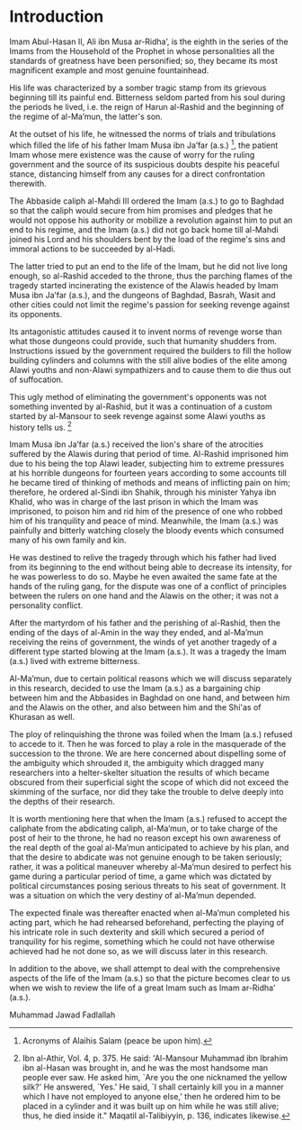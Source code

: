 Introduction
============

Imam Abul-Hasan II, Ali ibn Musa ar-Ridha’, is the eighth in the series
of the Imams from the Household of the Prophet in whose personalities
all the standards of greatness have been personified; so, they became
its most magnificent example and most genuine fountainhead.

His life was characterized by a somber tragic stamp from its grievous
beginning till its painful end. Bitterness seldom parted from his soul
during the periods he lived, i.e. the reign of Harun al-Rashid and the
beginning of the regime of al-Ma’mun, the latter's son.

At the outset of his life, he witnessed the norms of trials and
tribulations which filled the life of his father Imam Musa ibn Ja’far
(a.s.) [^1], the patient Imam whose mere existence was the cause of
worry for the ruling government and the source of its suspicious doubts
despite his peaceful stance, distancing himself from any causes for a
direct confrontation therewith.

The Abbaside caliph al-Mahdi III ordered the Imam (a.s.) to go to
Baghdad so that the caliph would secure from him promises and pledges
that he would not oppose his authority or mobilize a revolution against
him to put an end to his regime, and the Imam (a.s.) did not go back
home till al-Mahdi joined his Lord and his shoulders bent by the load of
the regime's sins and immoral actions to be succeeded by al-Hadi.

The latter tried to put an end to the life of the Imam, but he did not
live long enough, so al-Rashid acceded to the throne, thus the parching
flames of the tragedy started incinerating the existence of the Alawis
headed by Imam Musa ibn Ja’far (a.s.), and the dungeons of Baghdad,
Basrah, Wasit and other cities could not limit the regime's passion for
seeking revenge against its opponents.

Its antagonistic attitudes caused it to invent norms of revenge worse
than what those dungeons could provide, such that humanity shudders
from. Instructions issued by the government required the builders to
fill the hollow building cylinders and columns with the still alive
bodies of the elite among Alawi youths and non-Alawi sympathizers and to
cause them to die thus out of suffocation.

This ugly method of eliminating the government's opponents was not
something invented by al-Rashid, but it was a continuation of a custom
started by al-Mansour to seek revenge against some Alawi youths as
history tells us. [^2]

Imam Musa ibn Ja’far (a.s.) received the lion's share of the atrocities
suffered by the Alawis during that period of time. Al-Rashid imprisoned
him due to his being the top Alawi leader, subjecting him to extreme
pressures at his horrible dungeons for fourteen years according to some
accounts till he became tired of thinking of methods and means of
inflicting pain on him; therefore, he ordered al-Sindi ibn Shahik,
through his minister Yahya ibn Khalid, who was in charge of the last
prison in which the Imam was imprisoned, to poison him and rid him of
the presence of one who robbed him of his tranquility and peace of mind.
Meanwhile, the Imam (a.s.) was painfully and bitterly watching closely
the bloody events which consumed many of his own family and kin.

He was destined to relive the tragedy through which his father had lived
from its beginning to the end without being able to decrease its
intensity, for he was powerless to do so. Maybe he even awaited the same
fate at the hands of the ruling gang, for the dispute was one of a
conflict of principles between the rulers on one hand and the Alawis on
the other; it was not a personality conflict.

After the martyrdom of his father and the perishing of al-Rashid, then
the ending of the days of al-Amin in the way they ended, and al-Ma’mun
receiving the reins of government, the winds of yet another tragedy of a
different type started blowing at the Imam (a.s.). It was a tragedy the
Imam (a.s.) lived with extreme bitterness.

Al-Ma’mun, due to certain political reasons which we will discuss
separately in this research, decided to use the Imam (a.s.) as a
bargaining chip between him and the Abbasides in Baghdad on one hand,
and between him and the Alawis on the other, and also between him and
the Shi'as of Khurasan as well.

The ploy of relinquishing the throne was foiled when the Imam (a.s.)
refused to accede to it. Then he was forced to play a role in the
masquerade of the succession to the throne. We are here concerned about
dispelling some of the ambiguity which shrouded it, the ambiguity which
dragged many researchers into a helter-skelter situation the results of
which became obscured from their superficial sight the scope of which
did not exceed the skimming of the surface, nor did they take the
trouble to delve deeply into the depths of their research.

It is worth mentioning here that when the Imam (a.s.) refused to accept
the caliphate from the abdicating caliph, al-Ma’mun, or to take charge
of the post of heir to the throne, he had no reason except his own
awareness of the real depth of the goal al-Ma’mun anticipated to achieve
by his plan, and that the desire to abdicate was not genuine enough to
be taken seriously; rather, it was a political maneuver whereby
al-Ma’mun desired to perfect his game during a particular period of
time, a game which was dictated by political circumstances posing
serious threats to his seat of government. It was a situation on which
the very destiny of al-Ma’mun depended.

The expected finale was thereafter enacted when al-Ma’mun completed his
acting part, which he had rehearsed beforehand, perfecting the playing
of his intricate role in such dexterity and skill which secured a period
of tranquility for his regime, something which he could not have
otherwise achieved had he not done so, as we will discuss later in this
research.

In addition to the above, we shall attempt to deal with the
comprehensive aspects of the life of the Imam (a.s.) so that the picture
becomes clear to us when we wish to review the life of a great Imam such
as Imam ar-Ridha’ (a.s.).

Muhammad Jawad Fadlallah

[^1]: Acronyms of Alaihis Salam (peace be upon him).

[^2]: Ibn al-Athir, Vol. 4, p. 375. He said: 'Al-Mansour Muhammad ibn
Ibrahim ibn al-Hasan was brought in, and he was the most handsome man
people ever saw. He asked him, \`Are you the one nicknamed the yellow
silk?' He answered, \`Yes.' He said, \`I shall certainly kill you in a
manner which I have not employed to anyone else,' then he ordered him to
be placed in a cylinder and it was built up on him while he was still
alive; thus, he died inside it." Maqatil al-Talibiyyin, p. 136,
indicates likewise.


